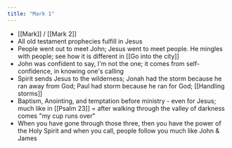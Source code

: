 ```yaml
---
title: "Mark 1"
---
```

- [[Mark]] / [[Mark 2]]
- All old testament prophecies fulfill in Jesus
- People went out to meet John; Jesus went to meet people. He mingles with people; see how it is different in [[Go into the city]]
- John was confident to say, I'm not the one; it comes from self-confidence, in knowing one's calling
- Spirit sends Jesus to the wilderness; Jonah had the storm because he ran away from God; Paul had storm because he ran for God; [[Handling storms]]
- Baptism, Anointing, and temptation before ministry - even for Jesus; much like in [[Psalm 23]] = after walking through the valley of darkness comes "my cup runs over"
- When you have gone through those three, then you have the power of the Holy Spirit and when you call, people follow you much like John & James